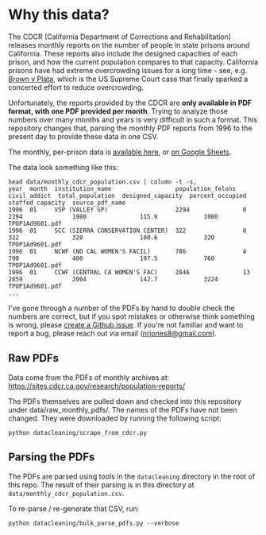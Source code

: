 # Why this data?
The CDCR (California Department of Corrections and Rehabilitation) releases monthly reports on the number of people in state prisons around California. These reports also include the designed capacities of each prison, and how the current population compares to that capacity. California prisons have had extreme overcrowding issues for a long time - see, e.g. [Brown v Plata](https://en.wikipedia.org/wiki/Brown_v._Plata), which is the US Supreme Court case that finally sparked a concerted effort to reduce overcrowding.

Unfortunately, the reports provided by the CDCR are **only available in PDF format, with one PDF provided per month**. Trying to analyze those numbers over many months and years is very difficult in such a format. This repository changes that, parsing the monthly PDF reports from 1996 to the present day to provide these data in one CSV.

The monthly, per-prison data is [available here](data/monthly_cdcr_population.csv), or [on Google Sheets](https://docs.google.com/spreadsheets/d/1Hbg3ON2foBZzAIqasVrA6wDvDf2dApFF7kCQbCurS1Q/edit?usp=sharing).

The data look something like this:
```
head data/monthly_cdcr_population.csv | column -t -s,
year  month  institution_name                  population_felons  civil_addict  total_population  designed_capacity  percent_occupied  staffed_capacity  source_pdf_name
1996  01     VSP (VALLEY SP)                   2294               0             2294              1980               115.9             1980              TPOP1Ad9601.pdf
1996  01     SCC (SIERRA CONSERVATION CENTER)  322                0             322               320                100.6             320               TPOP1Ad9601.pdf
1996  01     NCWF (NO CAL WOMEN'S FACIL)       786                4             790               400                197.5             760               TPOP1Ad9601.pdf
1996  01     CCWF (CENTRAL CA WOMEN'S FAC)     2846               13            2859              2004               142.7             3224              TPOP1Ad9601.pdf
...
```

I've gone through a number of the PDFs by hand to double check the numbers are correct, but if you spot mistakes or otherwise think something is wrong, please [create a Github issue](https://github.com/nrjones8/cdcr-population-data/issues). If you're not familiar and want to report a bug, please reach out via email (nrjones8@gmail.com).

## Raw PDFs
Data come from the PDFs of monthly archives at: https://sites.cdcr.ca.gov/research/population-reports/

The PDFs themselves are pulled down and checked into this repository under data/raw_monthly_pdfs/. The names of the PDFs have not been changed. They were downloaded by running the following script:
```
python datacleaning/scrape_from_cdcr.py
```

## Parsing the PDFs
The PDFs are parsed using tools in the `datacleaning` directory in the root of this repo. The result of their parsing is in this directory at `data/monthly_cdcr_population.csv`.

To re-parse / re-generate that CSV, run:
```
python datacleaning/bulk_parse_pdfs.py --verbose
```

